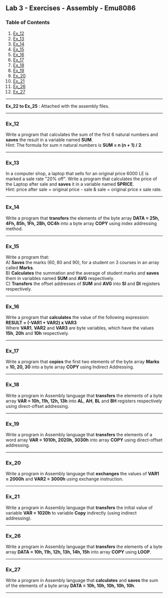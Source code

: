 ## Lab 3 - Exercises - Assembly - Emu8086

### Table of Contents
1. [Ex_12](#ex_12)
2. [Ex_13](#ex_13)
3. [Ex_14](#ex_14)
4. [Ex_15](#ex_15)
5. [Ex_16](#ex_16)
6. [Ex_17](#ex_17)
7. [Ex_18](#ex_18)
8. [Ex_19](#ex_19)
9. [Ex_20](#ex_20)
10. [Ex_21](#ex_21)
11. [Ex_26](#ex_26)
12. [Ex_27](#ex_27)

---

**Ex_22 to Ex_25** : Attached with the assembly files.

---

### **Ex_12**
Write a program that calculates the sum of the first 6 natural numbers and **saves** the result in a variable named **SUM**.  
Hint: The formula for sum n natural numbers is **SUM = n (n + 1) / 2**.

---

### **Ex_13**
In a computer shop, a laptop that sells for an original price 6000 LE is marked a sale rate "20% off". Write a program that calculates the price of the Laptop after sale and **saves** it in a variable named **SPRICE**.  
Hint: price after sale = original price - sale & sale = original price x sale rate.

---

### **Ex_14**
Write a program that **transfers** the elements of the byte array **DATA = 25h, 4Fh, 85h, 1Fh, 2Bh, OC4h** into a byte array **COPY** using index addressing method.

---

### **Ex_15**
Write a program that:  
A) **Saves** the marks (60, 80 and 90), for a student on 3 courses in an array called **Marks**.  
B) **Calculates** the summation and the average of student marks and **saves** them in variables named **SUM** and **AVG** respectively.  
C) **Transfers** the offset addresses of **SUM** and **AVG** into **SI** and **DI** registers respectively.

---

### **Ex_16**
Write a program that **calculates** the value of the following expression:  
**RESULT = (-VAR1 + VAR2) x VAR3**  
Where **VAR1**, **VAR2** and **VAR3** are byte variables, which have the values **15h**, **20h** and **10h** respectively.

---

### **Ex_17**
Write a program that **copies** the first two elements of the byte array **Marks = 10, 20, 30** into a byte array **COPY** using Indirect Addressing.

---

### **Ex_18**
Write a program in Assembly language that **transfers** the elements of a byte array **VAR = 10h, 11h, 12h, 13h** into **AL**, **AH**, **BL** and **BH** registers respectively using direct-offset addressing.

---

### **Ex_19**
Write a program in Assembly language that **transfers** the elements of a word array **VAR = 1010h, 2020h, 3030h** into array **COPY** using direct-offset addressing.

---

### **Ex_20**
Write a program in Assembly language that **exchanges** the values of **VAR1 = 2000h** and **VAR2 = 3000h** using exchange instruction.

---

### **Ex_21**
Write a program in Assembly language that **transfers** the initial value of variable **VAR = 1020h** to variable **Copy** indirectly (using indirect addressing).

---

### **Ex_26**
Write a program in Assembly language that **transfers** the elements of a byte array **DATA = 10h, 11h, 12h, 13h, 14h, 15h** into array **COPY** using **LOOP**.

---

### **Ex_27**
Write a program in Assembly language that **calculates** and **saves** the sum of the elements of a byte array **DATA = 10h, 10h, 10h, 10h, 10h**.

---
